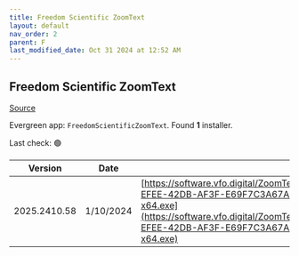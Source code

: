 ```yaml
---
title: Freedom Scientific ZoomText
layout: default
nav_order: 2
parent: F
last_modified_date: Oct 31 2024 at 12:52 AM
---
```


## Freedom Scientific ZoomText

[Source](https://www.freedomscientific.com/products/software/zoomtext/)

Evergreen app: `FreedomScientificZoomText`. Found **1** installer.

Last check: 🟢

| Version      | Date      | URI                                                                                                                                                                                                                                                                        |
| ------------ | --------- | -------------------------------------------------------------------------------------------------------------------------------------------------------------------------------------------------------------------------------------------------------------------------- |
| 2025.2410.58 | 1/10/2024 | [https://software.vfo.digital/ZoomText/2025/2025.2410.58.400/7468A8E3-EFEE-42DB-AF3F-E69F7C3A67A1/ZT2025.2410.58.400-Offline-x64.exe](https://software.vfo.digital/ZoomText/2025/2025.2410.58.400/7468A8E3-EFEE-42DB-AF3F-E69F7C3A67A1/ZT2025.2410.58.400-Offline-x64.exe) |
